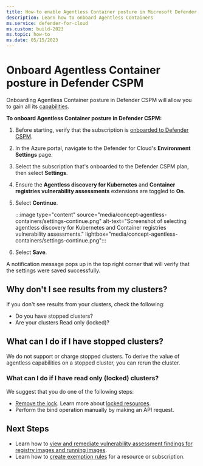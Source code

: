 ```yaml
---
title: How-to enable Agentless Container posture in Microsoft Defender CSPM
description: Learn how to onboard Agentless Containers
ms.service: defender-for-cloud
ms.custom: build-2023
ms.topic: how-to
ms.date: 05/15/2023
---
```


# Onboard Agentless Container posture in Defender CSPM

Onboarding Agentless Container posture in Defender CSPM will allow you to gain all its [capabilities](concept-agentless-containers.md#agentless-container-posture-preview).


**To onboard Agentless Container posture in Defender CSPM:**

1. Before starting, verify that the subscription is [onboarded to Defender CSPM](enable-enhanced-security.md).

1. In the Azure portal, navigate to the Defender for Cloud's **Environment Settings** page.

1. Select the subscription that's onboarded to the Defender CSPM plan, then select **Settings**.

1. Ensure the **Agentless discovery for Kubernetes** and **Container registries vulnerability assessments** extensions are toggled to **On**.

1. Select **Continue**.

    :::image type="content" source="media/concept-agentless-containers/settings-continue.png" alt-text="Screenshot of selecting agentless discovery for Kubernetes and Container registries vulnerability assessments." lightbox="media/concept-agentless-containers/settings-continue.png":::

1. Select **Save**.

A notification message pops up in the top right corner that will verify that the settings were saved successfully.

## Why don't I see results from my clusters?
If you don't see results from your clusters, check the following:

- Do you have stopped clusters?
- Are your clusters Read only (locked)?

## What can I do if I have stopped clusters?
We do not support or charge stopped clusters. To derive the value of agentless capabilities on a stopped cluster, you can rerun the cluster. 

### What can I do if I have read only (locked) clusters?

We suggest that you do one of the following steps:

- [Remove the lock](https://learn.microsoft.com/azure/azure-resource-manager/management/lock-resources?tabs=json#configure-locks). Learn more about [locked resources](/azure/azure-resource-manager/management/lock-resources?tabs=json).
- Perform the bind operation manually by making an API request.

## Next Steps
 - Learn how to [view and remediate vulnerability assessment findings for registry images and running images](view-and-remediate-vulnerability-assessment-findings.md).
 - Learn how to [create exemption rules](create-exemption-rule.md) for a resource or subscription.
